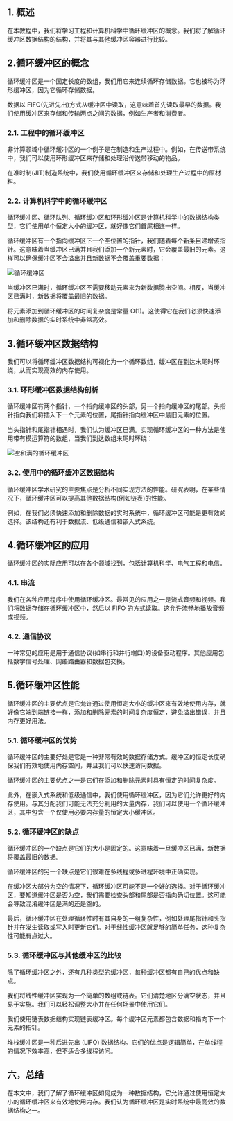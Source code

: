 ## 1. 概述

在本教程中，我们将学习工程和计算机科学中循环缓冲区的概念。我们将了解循环缓冲区数据结构的结构，并将其与其他缓冲区容器进行比较。

## 2.循环缓冲区的概念

循环缓冲区是一个固定长度的数组，我们用它来连续循环存储数据。它也被称为环形缓冲区，因为它循环存储数据。

数据以 FIFO(先进先出)方式从缓冲区中读取，这意味着首先读取最早的数据。我们使用缓冲区来存储和传输两点之间的数据，例如生产者和消费者。

### 2.1. 工程中的循环缓冲区

非计算领域中循环缓冲区的一个例子是在制造和生产过程中。例如，在传送带系统中，我们可以使用环形缓冲区来存储和处理沿传送带移动的物品。

在准时制(JIT)制造系统中，我们使用循环缓冲区来存储和处理生产过程中的原材料。

### 2.2. 计算机科学中的循环缓冲区

循环缓冲区、循环队列、循环缓冲区和环形缓冲区是计算机科学中的数据结构类型，它们使用单个恒定大小的缓冲区，就好像它们首尾相连一样。

循环缓冲区有一个指向缓冲区下一个空位置的指针，我们随着每个新条目递增该指针。这意味着当缓冲区已满并且我们添加一个新元素时，它会覆盖最旧的元素。这样可以确保缓冲区不会溢出并且新数据不会覆盖重要数据：

![循环缓冲区](https://www.baeldung.com/wp-content/uploads/sites/4/2023/01/Circular-Buffer-300x297.png)

当缓冲区已满时，循环缓冲区不需要移动元素来为新数据腾出空间。相反，当缓冲区已满时，新数据将覆盖最旧的数据。

将元素添加到循环缓冲区的时间复杂度是常量 O(1)。这使得它在我们必须快速添加和删除数据的实时系统中非常高效。

## 3.循环缓冲区数据结构

我们可以将循环缓冲区数据结构可视化为一个循环数组，缓冲区在到达末尾时环绕，从而实现高效的内存使用。

### 3.1. 环形缓冲区数据结构剖析

循环缓冲区有两个指针，一个指向缓冲区的头部，另一个指向缓冲区的尾部。头指针指向我们将插入下一个元素的位置，尾指针指向缓冲区中最旧元素的位置。

当头指针和尾指针相遇时，我们认为缓冲区已满。实现循环缓冲区的一种方法是使用带有模运算符的数组，当我们到达数组末尾时环绕：

![空和满的循环缓冲区](https://www.baeldung.com/wp-content/uploads/sites/4/2023/01/Empty-and-Full-Circular-Buffer-178x300.png)

### 3.2. 使用中的循环缓冲区数据结构

循环缓冲区学术研究的主要焦点是分析不同实现方法的性能。研究表明，在某些情况下，循环缓冲区可以提高其他数据结构(例如链表)的性能。

例如，在我们必须快速添加和删除数据的实时系统中，循环缓冲区可能是更有效的选择。该结构还有利于数据流、低级通信和嵌入式系统。

## 4.循环缓冲区的应用

循环缓冲区的实际应用可以在各个领域找到，包括计算机科学、电气工程和电信。

### 4.1. 串流

我们在各种应用程序中使用循环缓冲区。最常见的应用之一是流式音频和视频。我们将数据存储在循环缓冲区中，然后以 FIFO 的方式读取。这允许流畅地播放音频或视频。

### 4.2. 通信协议

一种常见的应用是用于通信协议(如串行和并行端口)的设备驱动程序。其他应用包括数字信号处理、网络路由器和数据包交换。

## 5.循环缓冲区性能

循环缓冲区的主要优点是它允许通过使用恒定大小的缓冲区来有效地使用内存，就好像它端到端链接一样，添加和删除元素的时间复杂度恒定，避免溢出错误，并且内存更好用法。

### 5.1. 循环缓冲区的优势

循环缓冲区的主要好处是它是一种非常有效的数据存储方式。缓冲区的恒定长度确保我们有效地使用内存空间，并且我们可以快速访问数据。

循环缓冲区的主要优点之一是它们在添加和删除元素时具有恒定的时间复杂度。

此外，在嵌入式系统和低级通信中，我们使用循环缓冲区，因为它们允许更好的内存使用。与其分配我们可能无法充分利用的大量内存，我们可以使用一个循环缓冲区，其中包含一个仅使用必要内存量的恒定大小缓冲区。

### 5.2. 循环缓冲区的缺点

循环缓冲区的一个缺点是它们的大小是固定的。这意味着一旦缓冲区已满，新数据将覆盖最旧的数据。

循环缓冲区的另一个缺点是它们很难在多线程或多进程环境中正确实现。

在缓冲区大部分为空的情况下，循环缓冲区可能不是一个好的选择。对于循环缓冲区，要知道缓冲区是否为空，我们需要检查头部和尾部是否指向确切位置。这可能会导致混淆缓冲区是满的还是空的。

最后，循环缓冲区在处理循环性时有其自身的一组复杂性，例如处理尾指针和头指针并在发生读取或写入时更新它们。对于线性缓冲区就足够的简单任务，这种复杂性可能有点过大。

### 5.3. 循环缓冲区与其他缓冲区的比较

除了循环缓冲区之外，还有几种类型的缓冲区，每种缓冲区都有自己的优点和缺点。

我们将线性缓冲区实现为一个简单的数组或链表。它们清楚地区分满空状态，并且易于实施。我们可以轻松调整大小并在任何场景中使用它们。

我们使用链表数据结构实现链表缓冲区。每个缓冲区元素都包含数据和指向下一个元素的指针。

堆栈缓冲区是一种后进先出 (LIFO) 数据结构。它们的优点是逻辑简单，在单线程的情况下效率高，但不适合多线程访问。

## 六，总结

在本文中，我们了解了循环缓冲区如何成为一种数据结构，它允许通过使用恒定大小的循环缓冲区来有效地使用内存。我们认为循环缓冲区是实时系统中最高效的数据结构之一。